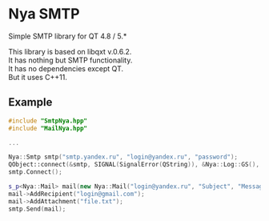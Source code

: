 # Nya SMTP
Simple SMTP library for QT 4.8 / 5.*

This library is based on libqxt v.0.6.2.  
It has nothing but SMTP functionality.  
It has no dependencies except QT.  
But it uses C++11.

## Example
``` c++
#include "SmtpNya.hpp"
#include "MailNya.hpp"

...

Nya::Smtp smtp("smtp.yandex.ru", "login@yandex.ru", "password");
QObject::connect(&smtp, SIGNAL(SignalError(QString)), &Nya::Log::GS(), SLOT(OnLog(QString)));
smtp.Connect();

s_p<Nya::Mail> mail(new Nya::Mail("login@yandex.ru", "Subject", "Message body"));
mail->AddRecipient("login@gmail.com");
mail->AddAttachment("file.txt");
smtp.Send(mail);
```
